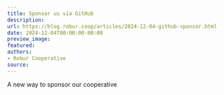 ```yaml
---
title: Sponsor us via GitHub
description:
url: https://blog.robur.coop/articles/2024-12-04-github-sponsor.html
date: 2024-12-04T00:00:00-00:00
preview_image:
featured:
authors:
- Robur Cooperative
source:
---
```


A new way to sponsor our cooperative
